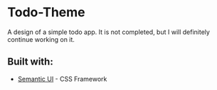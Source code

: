 # Todo-Theme
A design of a simple todo app. It is not completed, but I will definitely continue working on it.

## Built with:

* [Semantic UI](http://www.semantic-ui.com/) - CSS Framework
